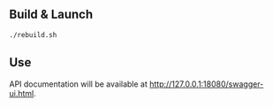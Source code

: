
## Build & Launch

```bash
./rebuild.sh
```

## Use

API documentation will be available at http://127.0.0.1:18080/swagger-ui.html.
